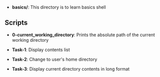 - **basics/**:  This directory is to learn basics shell

## Scripts
- **0-current_working_directory**: Prints the absolute path of the current working directory

- **Task-1**: Display contents list

- **Task-2**: Change to user's home directory

- **Task-3**: Display current directory contents in long format
